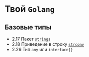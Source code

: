 # Твой `Golang`

## Базовые типы

- 2.17  Пакет [`strings`](https://pkg.go.dev/strings)
- 2.18 Приведение в строку [`strconv`](https://pkg.go.dev/strconv#FormatFloat)
- 2.26 Тип `any` или `interface{}`
